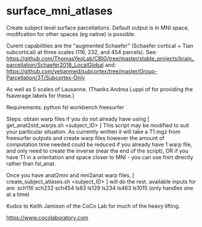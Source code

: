 # surface_mni_atlases
Create subject level surface parcellations. Default output is in MNI space, modifcation for other spaces (eg native) is possible.

Curent capabilities are the "augmented Schaefer" (Schaefer cortical + Tian subcortical) at three scales (116, 232, and 454 parcels). 
See: https://github.com/ThomasYeoLab/CBIG/tree/master/stable_projects/brain_parcellation/Schaefer2018_LocalGlobal
and: https://github.com/yetianmed/subcortex/tree/master/Group-Parcellation/3T/Subcortex-Only

As well as 5 scales of Lausanne. (Thanks Andrea Luppi of  for providing the fsaverage labels for these.)

Requirements:
python
fsl
workbench
freesurfer

Steps: 
obtain warp files if you do not already have using [ get_anat2std_warps.sh <subject_ID> ]
This script may be modified to suit your particular situation. As currently written it will take a T1.mgz from freesurfer outputs and create warp files however the amount of computation time needed could be reduced if you already have 1 warp file, and only need to create the inverse (near the end of the script), OR if you have T1 in a orientation and space closer to MNI - you can use fnirt directly rather than fsl_anat.

Once you have anat2mni and mni2anat warp files, [ create_subject_atlases.sh <subject_ID> <atlas> ] will do the rest.
  available inputs for <atlas> are: sch116 sch232 sch454 ls83 ls129 ls234 ls463 ls1015 (only handles one at a time)


Kudos to Keith Jamison of the CoCo Lab for much of the heavy lifting.

https://www.cocolaboratory.com
